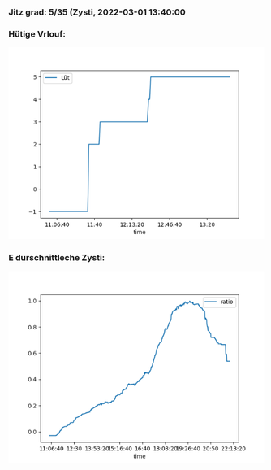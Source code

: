 ### Jitz grad: 5/35 (Zysti, 2022-03-01 13:40:00

### Hütige Vrlouf:
![Graph](Today.png)

### E durschnittleche Zysti:
![Graph](Zysti.png)